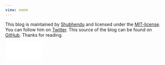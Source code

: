 ```yaml
---
view: none
---
```


This blog is maintained by [Shubhendu][1] and licensed under the [MIT-license][2].
You can follow him on [Twitter][3]. This source of the blog can be found on [GitHub][4].
Thanks for reading.

<iframe data-aa='99691' src='//ad.a-ads.com/99691?size=120x60' scrolling='no' style='width:120px; height:60px; border:0px; padding:0;overflow:hidden' allowtransparency='true'></iframe>


[1]: http://shubhu.in
[2]: http://opensource.org/licenses/MIT
[3]: http://twitter.com/5hubhu
[4]: http://github.com/shubhendusaurabh

